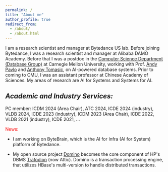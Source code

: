 ```yaml
---
permalink: /
title: "About me"
author_profile: true
redirect_from: 
  - /about/
  - /about.html
---
```

I am a research scientist and manager at Bytedance US lab. Before joining Bytedance, I was a research scientist and manager at Alibaba DAMO Academy. Before that I was a postdoc in the [Computer Science Department (Database Group)](https://db.cs.cmu.edu/) at Carnegie Mellon University, working with Prof. [Andy Pavlo](https://www.cs.cmu.edu/~pavlo/) and [Anthony Tomasic](https://www.cs.cmu.edu/~tomasic/), on AI-powered database systems. Prior to coming to CMU, I was an assistant professor at Chinese Academy of Sciences. My areas of research are AI for Systems and Systems for AI.

*Academic and Industry Services:*
------
PC member: ICDM 2024 (Area Chair), ATC 2024, ICDE 2024 (industry), VLDB 2024, ICDE 2023 (industry), ICDM 2023 (Area Chair), ICDE 2022, VLDB 2021 (industry), ICDE 2021, ...

<font color=red> News: </font>

- I am working on ByteBrain, which is the AI for Infra (AI for System) platform of Bytedance.

- My open source project [Domino](https://github.com/domino-succ/domino/wiki) becomes the core component of HP's DBMS [Trafodion](https://attic.apache.org/projects/trafodion.html) (now Attic). Domino is a transaction processing engine, that utilizes HBase's multi-version to handle distributed transactions.
